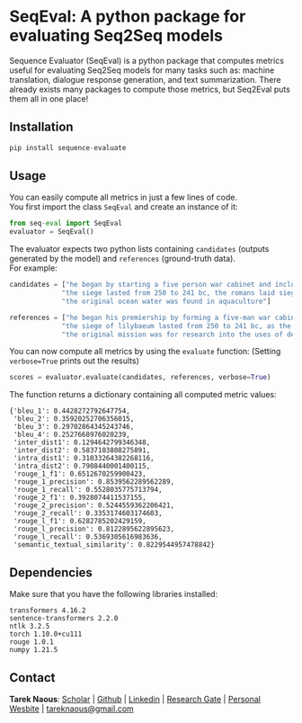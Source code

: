 # SeqEval: A python package for evaluating Seq2Seq models

Sequence Evaluator (SeqEval) is a python package that computes metrics useful for evaluating Seq2Seq models for many tasks such as: machine translation, dialogue response generation, and text summarization. There already exists many packages to compute those metrics, but Seq2Eval puts them all in one place!

## Installation

```python
pip install sequence-evaluate
```

## Usage

You can easily compute all metrics in just a few lines of code. \
You first import the class ```SeqEval``` and create an instance of it:

```python
from seq-eval import SeqEval
evaluator = SeqEval()
```

The evaluator expects two python lists containing ```candidates``` (outputs generated by the model) and ```references``` (ground-truth data). \
For example:
```python
candidates = ["he began by starting a five person war cabinet and included chamberlain as lord president of the council",
             "the siege lasted from 250 to 241 bc, the romans laid siege to lilybaeum",
             "the original ocean water was found in aquaculture"]

references = ["he began his premiership by forming a five-man war cabinet which included chamberlain as lord president of the council",
             "the siege of lilybaeum lasted from 250 to 241 bc, as the roman army laid siege to the carthaginian-held sicilian city of lilybaeum",
             "the original mission was for research into the uses of deep ocean water in ocean thermal energy conversion (otec) renewable energy production and in aquaculture"]
```

You can now compute all metrics by using the ```evaluate``` function: (Setting ```verbose=True``` prints out the results)
```python
scores = evaluator.evaluate(candidates, references, verbose=True)
```
The function returns a dictionary containing all computed metric values:

```
{'bleu_1': 0.4428272792647754,
 'bleu_2': 0.35920252706356015,
 'bleu_3': 0.29702864345243746,
 'bleu_4': 0.2527668976020239,
 'inter_dist1': 0.1294642799346348,
 'inter_dist2': 0.5837103808275891,
 'intra_dist1': 0.31033264382268116,
 'intra_dist2': 0.7908440001400115,
 'rouge_1_f1': 0.6512670259900423,
 'rouge_1_precision': 0.8539562289562289,
 'rouge_1_recall': 0.5528035775713794,
 'rouge_2_f1': 0.3928074411537155,
 'rouge_2_precision': 0.5244559362206421,
 'rouge_2_recall': 0.3353174603174603,
 'rouge_l_f1': 0.6282785202429159,
 'rouge_l_precision': 0.8122895622895623,
 'rouge_l_recall': 0.5369305616983636,
 'semantic_textual_similarity': 0.8229544957478842}
```
 
## Dependencies
Make sure that you have the following libraries installed:

```
transformers 4.16.2
sentence-transformers 2.2.0
ntlk 3.2.5
torch 1.10.0+cu111
rouge 1.0.1
numpy 1.21.5
```

## Contact
**Tarek Naous**: [Scholar](https://scholar.google.com/citations?user=ImyLv44AAAAJ&hl=en) | [Github](https://github.com/tareknaous?tab=repositories) |
[Linkedin](https://www.linkedin.com/in/tareknaous/) |  [Research Gate](https://www.researchgate.net/profile/Tarek_Naous?ev=hdr_xprf) | [Personal Wesbite](https://www.sites.google.com/view/tareknaous)
| tareknaous@gmail.com
```
